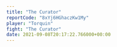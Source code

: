 ```yaml
---
title: "The Curator"
reportCode: "8xYj6HGhaczKw1My"
player: "Torquin"
fight: "The Curator"
date: 2021-09-08T20:17:22.766000+00:00
---
```

